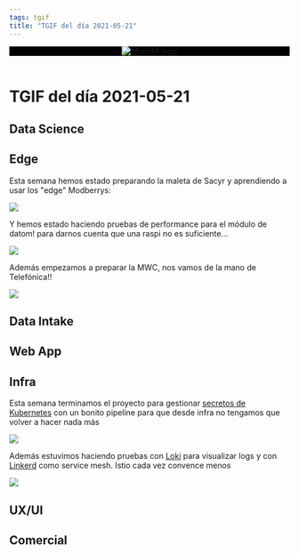 ```yaml
---
tags: tgif
title: "TGIF del día 2021-05-21"
---
```


<header style="background-color: black;">
<a href="{{ '/' | url }}"><img src="{{ '/img/logo.png' | url }}" alt="MonoM logo"></a>
</header>

# TGIF del día 2021-05-21

## Data Science

## Edge

Esta semana hemos estado preparando la maleta de Sacyr y aprendiendo a usar los "edge" Modberrys:

![](https://media.giphy.com/media/tNC2rod1uTrdC/giphy.gif)

Y hemos estado haciendo pruebas de performance para el módulo de datom! para darnos cuenta que una raspi no es suficiente...

![](https://media.giphy.com/media/3DnDRfZe2ubQc/giphy.gif)

Además empezamos a preparar la MWC, nos vamos de la mano de Telefónica!!

![](https://media.giphy.com/media/Wq48wwdsj4fO0oLe4Z/giphy.gif)


## Data Intake

## Web App

## Infra

Esta semana terminamos el proyecto para gestionar [secretos de Kubernetes](https://github.com/ThingsO2/k8s-secrets) con un bonito pipeline para que desde infra no tengamos que volver a hacer nada más

![](https://media.giphy.com/media/S8wxUGgNiYpfhlavTU/giphy.gif)

Además estuvimos haciendo pruebas con [Loki](https://grafana.com/oss/loki/) para visualizar logs y con [Linkerd](https://linkerd.io/) como service mesh. Istio cada vez convence menos

![](https://media.giphy.com/media/l2JdV28RQ4w8gTNRu/giphy.gif)

## UX/UI

## Comercial
